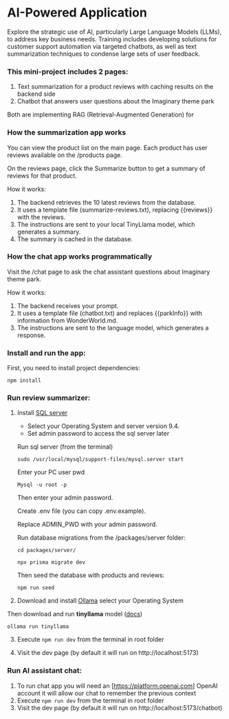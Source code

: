 # AI-Powered Application

Explore the strategic use of AI, particularly Large Language Models (LLMs), to address key business needs.
Training includes developing solutions for customer support automation via targeted chatbots,
as well as text summarization techniques to condense large sets of user feedback.

### This mini-project includes 2 pages:

1. Text summarization for a product reviews with caching results on the backend side
2. Chatbot that answers user questions about the Imaginary theme park

Both are implementing RAG (Retrieval-Augmented Generation) for 

### How the summarization app works

You can view the product list on the main page.
Each product has user reviews available on the /products page.

On the reviews page, click the Summarize button to get a summary of reviews for that product.

How it works:

1. The backend retrieves the 10 latest reviews from the database.
2. It uses a template file (summarize-reviews.txt), replacing {{reviews}} with the reviews.
3. The instructions are sent to your local TinyLlama model, which generates a summary.
4. The summary is cached in the database.

### How the chat app works programmatically

Visit the /chat page to ask the chat assistant questions about Imaginary theme park.

How it works:

1. The backend receives your prompt.
2. It uses a template file (chatbot.txt) and replaces {{parkInfo}} with information from WonderWorld.md.
3. The instructions are sent to the language model, which generates a response.

### Install and run the app:

First, you need to install project dependencies:

`npm install`

### Run review summarizer:

1. Install [SQL server](https://dev.mysql.com/downloads/mysql/)
   - Select your Operating System and server version 9.4.
   - Set admin password to access the sql server later

    Run sql server (from the terminal)

    ```
    sudo /usr/local/mysql/support-files/mysql.server start
    ```
    Enter your PC user pwd

    ```
    Mysql -u root -p
    ```

    Then enter your admin password.

    Create .env file (you can copy .env.example).

    Replace ADMIN_PWD with your admin password.

    Run database migrations from the /packages/server folder:

    ```
    cd packages/server/
    ```

    ```
    npx prisma migrate dev
    ```

    Then seed the database with products and reviews:

    ```
    npm run seed
    ```

2. Download and install [Ollama](https://ollama.com/download]) select your Operating System


Then download and run **tinyllama** model ([docs](https://ollama.com/library/tinyllama))
```
ollama run tinyllama
```

3. Execute `npm run dev` from the terminal in root folder

4. Visit the dev page (by default it will run on http://localhost:5173)

### Run AI assistant chat:

1. To run chat app you will need an [https://platform.openai.com] OpenAI account it will allow our chat to remember the previous context
2. Execute `npm run dev` from the terminal in root folder
3. Visit the dev page (by default it will run on http://localhost:5173/chatbot)
